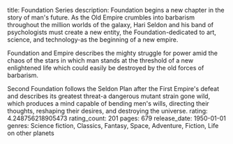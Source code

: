 title: Foundation Series
description: Foundation begins a new chapter in the story of man's future. As the Old Empire crumbles into barbarism throughout the million worlds of the galaxy, Hari Seldon and his band of psychologists must create a new entity, the Foundation-dedicated to art, science, and technology-as the beginning of a new empire.

Foundation and Empire describes the mighty struggle for power amid the chaos of the stars in which man stands at the threshold of a new enlightened life which could easily be destroyed by the old forces of barbarism.

Second Foundation follows the Seldon Plan after the First Empire's defeat and describes its greatest threat-a dangerous mutant strain gone wild, which produces a mind capable of bending men's wills, directing their thoughts, reshaping their desires, and destroying the universe.
rating: 4.248756218905473
rating_count: 201
pages: 679
release_date: 1950-01-01
genres: Science fiction, Classics, Fantasy, Space, Adventure, Fiction, Life on other planets